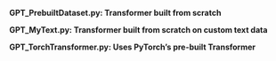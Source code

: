 
**GPT_PrebuiltDataset.py: Transformer built from scratch**

**GPT_MyText.py: Transformer built from scratch on custom text data**

**GPT_TorchTransformer.py: Uses PyTorch’s pre-built Transformer**

